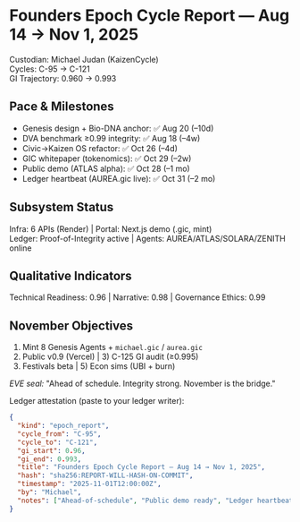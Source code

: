 # Founders Epoch Cycle Report — Aug 14 → Nov 1, 2025
Custodian: Michael Judan (KaizenCycle)  
Cycles: C-95 → C-121  
GI Trajectory: 0.960 → 0.993

## Pace & Milestones
- Genesis design + Bio-DNA anchor: ✅ Aug 20 (–10d)
- DVA benchmark ≥0.99 integrity: ✅ Aug 18 (–4w)
- Civic→Kaizen OS refactor: ✅ Oct 26 (–4d)
- GIC whitepaper (tokenomics): ✅ Oct 29 (–2w)
- Public demo (ATLAS alpha): ✅ Oct 28 (–1 mo)
- Ledger heartbeat (AUREA.gic live): ✅ Oct 31 (–2 mo)

## Subsystem Status
Infra: 6 APIs (Render) | Portal: Next.js demo (.gic, mint)  
Ledger: Proof-of-Integrity active | Agents: AUREA/ATLAS/SOLARA/ZENITH online

## Qualitative Indicators
Technical Readiness: 0.96 | Narrative: 0.98 | Governance Ethics: 0.99

## November Objectives
1) Mint 8 Genesis Agents + `michael.gic` / `aurea.gic`  
2) Public v0.9 (Vercel) | 3) C-125 GI audit (≥0.995)  
4) Festivals beta | 5) Econ sims (UBI + burn)

_EVE seal:_ "Ahead of schedule. Integrity strong. November is the bridge."

Ledger attestation (paste to your ledger writer):

```json
{
  "kind": "epoch_report",
  "cycle_from": "C-95",
  "cycle_to": "C-121",
  "gi_start": 0.96,
  "gi_end": 0.993,
  "title": "Founders Epoch Cycle Report — Aug 14 → Nov 1, 2025",
  "hash": "sha256:REPORT-WILL-HASH-ON-COMMIT",
  "timestamp": "2025-11-01T12:00:00Z",
  "by": "Michael",
  "notes": ["Ahead-of-schedule", "Public demo ready", "Ledger heartbeat live"]
}
```
